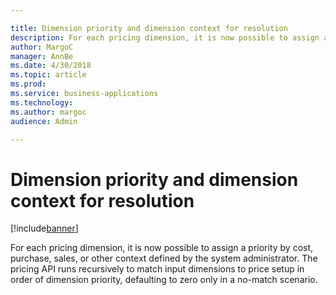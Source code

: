 ```yaml
---

title: Dimension priority and dimension context for resolution
description: For each pricing dimension, it is now possible to assign a priority by cost, purchase, sales, or other context defined by the system administrator.
author: MargoC
manager: AnnBe
ms.date: 4/30/2018
ms.topic: article
ms.prod: 
ms.service: business-applications
ms.technology: 
ms.author: margoc
audience: Admin

---
```

#  Dimension priority and dimension context for resolution 


[!include[banner](../../../../includes/banner.md)]

For each pricing dimension, it is now possible to assign a priority by cost,
purchase, sales, or other context defined by the system administrator. The
pricing API runs recursively to match input dimensions to price setup in order
of dimension priority, defaulting to zero only in a no-match scenario.
